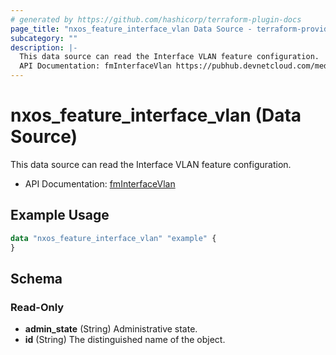 ```yaml
---
# generated by https://github.com/hashicorp/terraform-plugin-docs
page_title: "nxos_feature_interface_vlan Data Source - terraform-provider-nxos"
subcategory: ""
description: |-
  This data source can read the Interface VLAN feature configuration.
  API Documentation: fmInterfaceVlan https://pubhub.devnetcloud.com/media/dme-docs-10-2-2/docs/Feature%20Management/fm:InterfaceVlan/
---
```


# nxos_feature_interface_vlan (Data Source)

This data source can read the Interface VLAN feature configuration.

- API Documentation: [fmInterfaceVlan](https://pubhub.devnetcloud.com/media/dme-docs-10-2-2/docs/Feature%20Management/fm:InterfaceVlan/)

## Example Usage

```terraform
data "nxos_feature_interface_vlan" "example" {
}
```

<!-- schema generated by tfplugindocs -->
## Schema

### Read-Only

- **admin_state** (String) Administrative state.
- **id** (String) The distinguished name of the object.


